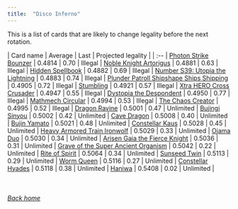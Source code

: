 ```yaml
---
title:  "Disco Inferno"
---
```


This is a list of cards that are likely to change legality before the next rotation.

| Card name | Average | Last | Projected legality |
| :-- |
[Photon Strike Bounzer](https://db.ygoprodeck.com/card/?search=Photon%20Strike%20Bounzer) | 0.4814 | 0.70 | Illegal |
[Noble Knight Artorigus](https://db.ygoprodeck.com/card/?search=Noble%20Knight%20Artorigus) | 0.4881 | 0.63 | Illegal |
[Hidden Spellbook](https://db.ygoprodeck.com/card/?search=Hidden%20Spellbook) | 0.4882 | 0.69 | Illegal |
[Number S39: Utopia the Lightning](https://db.ygoprodeck.com/card/?search=Number%20S39:%20Utopia%20the%20Lightning) | 0.4883 | 0.74 | Illegal |
[Plunder Patroll Shipshape Ships Shipping](https://db.ygoprodeck.com/card/?search=Plunder%20Patroll%20Shipshape%20Ships%20Shipping) | 0.4905 | 0.72 | Illegal |
[Stumbling](https://db.ygoprodeck.com/card/?search=Stumbling) | 0.4921 | 0.57 | Illegal |
[Xtra HERO Cross Crusader](https://db.ygoprodeck.com/card/?search=Xtra%20HERO%20Cross%20Crusader) | 0.4947 | 0.55 | Illegal |
[Dystopia the Despondent](https://db.ygoprodeck.com/card/?search=Dystopia%20the%20Despondent) | 0.4950 | 0.77 | Illegal |
[Mathmech Circular](https://db.ygoprodeck.com/card/?search=Mathmech%20Circular) | 0.4994 | 0.53 | Illegal |
[The Chaos Creator](https://db.ygoprodeck.com/card/?search=The%20Chaos%20Creator) | 0.4995 | 0.52 | Illegal |
[Dragon Ravine](https://db.ygoprodeck.com/card/?search=Dragon%20Ravine) | 0.5001 | 0.47 | Unlimited |
[Bujingi Sinyou](https://db.ygoprodeck.com/card/?search=Bujingi%20Sinyou) | 0.5002 | 0.42 | Unlimited |
[Cave Dragon](https://db.ygoprodeck.com/card/?search=Cave%20Dragon) | 0.5008 | 0.40 | Unlimited |
[Bujin Yamato](https://db.ygoprodeck.com/card/?search=Bujin%20Yamato) | 0.5021 | 0.48 | Unlimited |
[Constellar Kaus](https://db.ygoprodeck.com/card/?search=Constellar%20Kaus) | 0.5028 | 0.45 | Unlimited |
[Heavy Armored Train Ironwolf](https://db.ygoprodeck.com/card/?search=Heavy%20Armored%20Train%20Ironwolf) | 0.5029 | 0.33 | Unlimited |
[Ojama Duo](https://db.ygoprodeck.com/card/?search=Ojama%20Duo) | 0.5030 | 0.34 | Unlimited |
[Arisen Gaia the Fierce Knight](https://db.ygoprodeck.com/card/?search=Arisen%20Gaia%20the%20Fierce%20Knight) | 0.5036 | 0.31 | Unlimited |
[Grave of the Super Ancient Organism](https://db.ygoprodeck.com/card/?search=Grave%20of%20the%20Super%20Ancient%20Organism) | 0.5042 | 0.22 | Unlimited |
[Rite of Spirit](https://db.ygoprodeck.com/card/?search=Rite%20of%20Spirit) | 0.5064 | 0.34 | Unlimited |
[Sunseed Twin](https://db.ygoprodeck.com/card/?search=Sunseed%20Twin) | 0.5113 | 0.29 | Unlimited |
[Worm Queen](https://db.ygoprodeck.com/card/?search=Worm%20Queen) | 0.5116 | 0.27 | Unlimited |
[Constellar Hyades](https://db.ygoprodeck.com/card/?search=Constellar%20Hyades) | 0.5118 | 0.38 | Unlimited |
[Haniwa](https://db.ygoprodeck.com/card/?search=Haniwa) | 0.5408 | 0.02 | Unlimited |

<br>

###### [Back home](index)